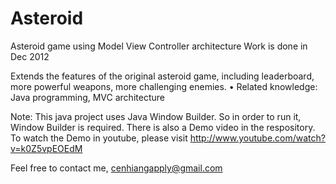 Asteroid
========

Asteroid game using Model View Controller architecture
Work is done in Dec 2012

Extends the features of the original asteroid game, including leaderboard, more powerful
weapons, more challenging enemies.
• Related knowledge: Java programming, MVC architecture

Note: This java project uses Java Window Builder. So in order to run it, Window Builder is required.
There is also a Demo video in the respository.
To watch the Demo in youtube, please visit http://www.youtube.com/watch?v=k0Z5vpEOEdM

Feel free to contact me,
cenhiangapply@gmail.com
